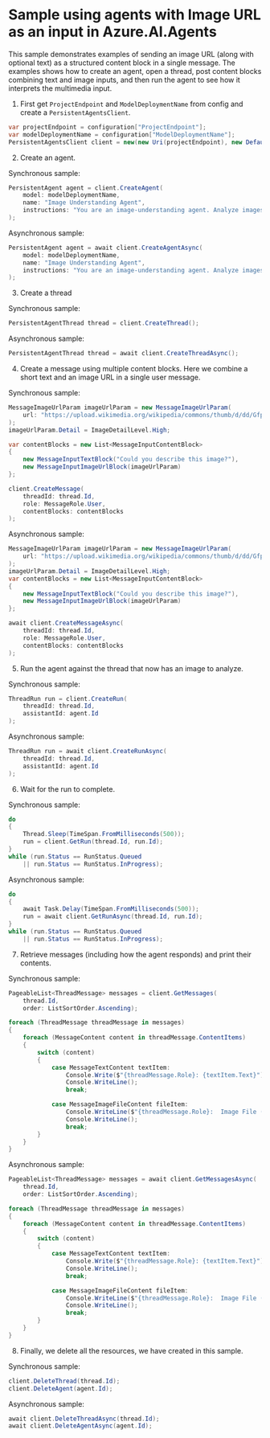 # Sample using agents with Image URL as an input in Azure.AI.Agents

This sample demonstrates examples of sending an image URL (along with optional text) as a structured content block in a single message. The examples shows how to create an agent, open a thread,  post content blocks combining text and image inputs, and then run the agent to see how it interprets the multimedia input.

1. First get `ProjectEndpoint` and `ModelDeploymentName` from config and create a `PersistentAgentsClient`.

```C# Snippet:AgentImageUrlInMessageCreateClient
var projectEndpoint = configuration["ProjectEndpoint"];
var modelDeploymentName = configuration["ModelDeploymentName"];
PersistentAgentsClient client = new(new Uri(projectEndpoint), new DefaultAzureCredential());
```

2. Create an agent.

Synchronous sample:
```C# Snippet:AgentImageUrlInMessageCreateAgent_Sync
PersistentAgent agent = client.CreateAgent(
    model: modelDeploymentName,
    name: "Image Understanding Agent",
    instructions: "You are an image-understanding agent. Analyze images and provide textual descriptions."
);
```

Asynchronous sample:
```C# Snippet:AgentImageUrlInMessageCreateAgent
PersistentAgent agent = await client.CreateAgentAsync(
    model: modelDeploymentName,
    name: "Image Understanding Agent",
    instructions: "You are an image-understanding agent. Analyze images and provide textual descriptions."
);
```

3. Create a thread

Synchronous sample:
```C# Snippet:AgentImageUrlInMessageCreateThread_Sync
PersistentAgentThread thread = client.CreateThread();
```

Asynchronous sample:
```C# Snippet:AgentImageUrlInMessageCreateThread
PersistentAgentThread thread = await client.CreateThreadAsync();
```

4. Create a message using multiple content blocks. Here we combine a short text and an image URL in a single user message.

Synchronous sample:
```C# Snippet:AgentImageUrlInMessageCreateMessage_Sync
MessageImageUrlParam imageUrlParam = new MessageImageUrlParam(
    url: "https://upload.wikimedia.org/wikipedia/commons/thumb/d/dd/Gfp-wisconsin-madison-the-nature-boardwalk.jpg/2560px-Gfp-wisconsin-madison-the-nature-boardwalk.jpg"
);
imageUrlParam.Detail = ImageDetailLevel.High;

var contentBlocks = new List<MessageInputContentBlock>
{
    new MessageInputTextBlock("Could you describe this image?"),
    new MessageInputImageUrlBlock(imageUrlParam)
};

client.CreateMessage(
    threadId: thread.Id,
    role: MessageRole.User,
    contentBlocks: contentBlocks
);
```

Asynchronous sample:
```C# Snippet:AgentImageUrlInMessageCreateMessage
MessageImageUrlParam imageUrlParam = new MessageImageUrlParam(
    url: "https://upload.wikimedia.org/wikipedia/commons/thumb/d/dd/Gfp-wisconsin-madison-the-nature-boardwalk.jpg/2560px-Gfp-wisconsin-madison-the-nature-boardwalk.jpg"
);
imageUrlParam.Detail = ImageDetailLevel.High;
var contentBlocks = new List<MessageInputContentBlock>
{
    new MessageInputTextBlock("Could you describe this image?"),
    new MessageInputImageUrlBlock(imageUrlParam)
};

await client.CreateMessageAsync(
    threadId: thread.Id,
    role: MessageRole.User,
    contentBlocks: contentBlocks
);
```

5. Run the agent against the thread that now has an image to analyze.

Synchronous sample:
```C# Snippet:AgentImageUrlInMessageCreateRun_Sync
ThreadRun run = client.CreateRun(
    threadId: thread.Id,
    assistantId: agent.Id
);
```

Asynchronous sample:
```C# Snippet:AgentImageUrlInMessageCreateRun
ThreadRun run = await client.CreateRunAsync(
    threadId: thread.Id,
    assistantId: agent.Id
);
```

6. Wait for the run to complete.

Synchronous sample:
```C# Snippet:AgentImageUrlInMessageWaitForRun_Sync
do
{
    Thread.Sleep(TimeSpan.FromMilliseconds(500));
    run = client.GetRun(thread.Id, run.Id);
}
while (run.Status == RunStatus.Queued
    || run.Status == RunStatus.InProgress);
```

Asynchronous sample:
```C# Snippet:AgentImageUrlInMessageWaitForRun
do
{
    await Task.Delay(TimeSpan.FromMilliseconds(500));
    run = await client.GetRunAsync(thread.Id, run.Id);
}
while (run.Status == RunStatus.Queued
    || run.Status == RunStatus.InProgress);
```

7. Retrieve messages (including how the agent responds) and print their contents.

Synchronous sample:
```C# Snippet:AgentImageUrlInMessageReview_Sync
PageableList<ThreadMessage> messages = client.GetMessages(
    thread.Id,
    order: ListSortOrder.Ascending);

foreach (ThreadMessage threadMessage in messages)
{
    foreach (MessageContent content in threadMessage.ContentItems)
    {
        switch (content)
        {
            case MessageTextContent textItem:
                Console.Write($"{threadMessage.Role}: {textItem.Text}");
                Console.WriteLine();
                break;

            case MessageImageFileContent fileItem:
                Console.WriteLine($"{threadMessage.Role}:  Image File (internal ID): {fileItem.FileId}");
                Console.WriteLine();
                break;
        }
    }
}
```

Asynchronous sample:
```C# Snippet:AgentImageUrlInMessageReview
PageableList<ThreadMessage> messages = await client.GetMessagesAsync(
    thread.Id,
    order: ListSortOrder.Ascending);

foreach (ThreadMessage threadMessage in messages)
{
    foreach (MessageContent content in threadMessage.ContentItems)
    {
        switch (content)
        {
            case MessageTextContent textItem:
                Console.Write($"{threadMessage.Role}: {textItem.Text}");
                Console.WriteLine();
                break;

            case MessageImageFileContent fileItem:
                Console.WriteLine($"{threadMessage.Role}:  Image File (internal ID): {fileItem.FileId}");
                Console.WriteLine();
                break;
        }
    }
}
```

8. Finally, we delete all the resources, we have created in this sample.

Synchronous sample:
```C# Snippet:AgentImageUrlInMessageCleanup_Sync
client.DeleteThread(thread.Id);
client.DeleteAgent(agent.Id);
```

Asynchronous sample:
```C# Snippet:AgentImageUrlInMessageCleanup
await client.DeleteThreadAsync(thread.Id);
await client.DeleteAgentAsync(agent.Id);
```
